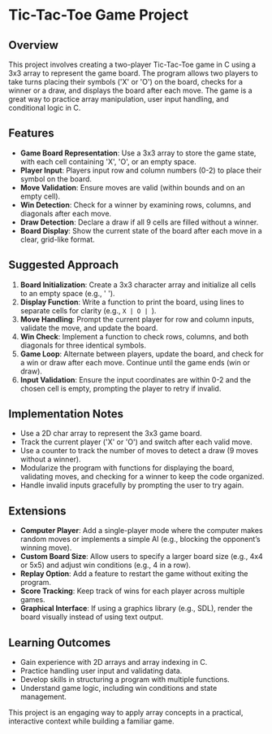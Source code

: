 # Tic-Tac-Toe Game Project

## Overview
This project involves creating a two-player Tic-Tac-Toe game in C using a 3x3 array to represent the game board. The program allows two players to take turns placing their symbols ('X' or 'O') on the board, checks for a winner or a draw, and displays the board after each move. The game is a great way to practice array manipulation, user input handling, and conditional logic in C.

## Features
- **Game Board Representation**: Use a 3x3 array to store the game state, with each cell containing 'X', 'O', or an empty space.
- **Player Input**: Players input row and column numbers (0-2) to place their symbol on the board.
- **Move Validation**: Ensure moves are valid (within bounds and on an empty cell).
- **Win Detection**: Check for a winner by examining rows, columns, and diagonals after each move.
- **Draw Detection**: Declare a draw if all 9 cells are filled without a winner.
- **Board Display**: Show the current state of the board after each move in a clear, grid-like format.

## Suggested Approach
1. **Board Initialization**: Create a 3x3 character array and initialize all cells to an empty space (e.g., ' ').
2. **Display Function**: Write a function to print the board, using lines to separate cells for clarity (e.g., `X | O | `).
3. **Move Handling**: Prompt the current player for row and column inputs, validate the move, and update the board.
4. **Win Check**: Implement a function to check rows, columns, and both diagonals for three identical symbols.
5. **Game Loop**: Alternate between players, update the board, and check for a win or draw after each move. Continue until the game ends (win or draw).
6. **Input Validation**: Ensure the input coordinates are within 0-2 and the chosen cell is empty, prompting the player to retry if invalid.

## Implementation Notes
- Use a 2D char array to represent the 3x3 game board.
- Track the current player ('X' or 'O') and switch after each valid move.
- Use a counter to track the number of moves to detect a draw (9 moves without a winner).
- Modularize the program with functions for displaying the board, validating moves, and checking for a winner to keep the code organized.
- Handle invalid inputs gracefully by prompting the user to try again.

## Extensions
- **Computer Player**: Add a single-player mode where the computer makes random moves or implements a simple AI (e.g., blocking the opponent’s winning move).
- **Custom Board Size**: Allow users to specify a larger board size (e.g., 4x4 or 5x5) and adjust win conditions (e.g., 4 in a row).
- **Replay Option**: Add a feature to restart the game without exiting the program.
- **Score Tracking**: Keep track of wins for each player across multiple games.
- **Graphical Interface**: If using a graphics library (e.g., SDL), render the board visually instead of using text output.

## Learning Outcomes
- Gain experience with 2D arrays and array indexing in C.
- Practice handling user input and validating data.
- Develop skills in structuring a program with multiple functions.
- Understand game logic, including win conditions and state management.

This project is an engaging way to apply array concepts in a practical, interactive context while building a familiar game.